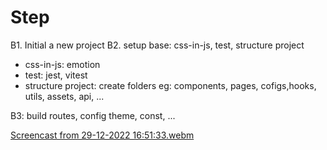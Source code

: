 # Step

B1. Initial a new project
B2. setup base: css-in-js, test, structure project

- css-in-js: emotion
- test: jest, vitest
- structure project: create folders eg: components, pages, cofigs,hooks, utils, assets, api, ...

B3: build routes, config theme, const, ...


[Screencast from 29-12-2022 16:51:33.webm](https://user-images.githubusercontent.com/118246667/209934425-7d2942c2-32ec-4927-9d55-79f3f5bc8c10.webm)
